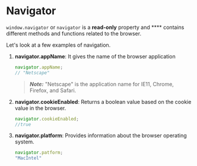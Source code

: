 # Navigator

`window.navigator`  or `navigator`   is a **read-only** property and **** contains different methods and functions related to the browser.&#x20;

Let's look at a  few examples of navigation.

1.  **navigator.appName**: It gives the name of the browser application

    ```javascript
    navigator.appName; 
    // "Netscape"
    ```

    > _**Note:**_ "Netscape" is the application name for IE11, Chrome, Firefox, and Safari.
2.  **navigator.cookieEnabled**: Returns a boolean value based on the cookie value in the browser.

    ```javascript
    navigator.cookieEnabled;
    //true
    ```
3.  **navigator.platform**: Provides information about the browser operating system.

    ```javascript
    navigator.patform;
    "MacIntel"
    ```




